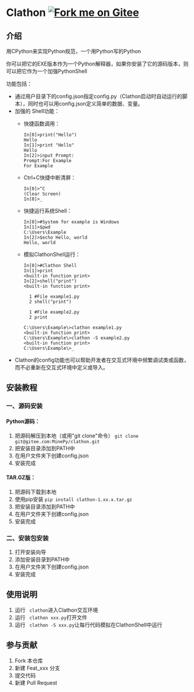 # **Clathon                                                                           [![Fork me on Gitee](https://gitee.com/HardyProjects/clathon/widgets/widget_3.svg)](https://gitee.com/HardyProjects/clathon)**

## 介绍

用CPython来实现Python规范，一个用Python写的Python

你可以把它的EXE版本作为一个Python解释器，如果你安装了它的源码版本，则可以把它作为一个加强PythonShell

功能包括：

* 通过用户目录下的config.json指定config.py（Clathon启动时自动运行的脚本），同时也可以用config.json定义简单的数据、变量。
* 加强的 Shell功能：
  * 快捷函数调用：

    ```
    In[0]>print("Hello")
    Hello
    In[1]>print "Hello"
    Hello
    In[2]>input Prompt:
    Prompt:For Example
    For Example
    ```
  * Ctrl+C快捷中断清屏：
    ```
    In[0]>^C
    (Clear Screen)
    In[0]>_
    ```
  * 快捷运行系统Shell：

    ```
    In[0]>#System for example is Windows 
    In[1]>$pwd
    C:\Users\Example
    In[2]>$echo Hello, world
    Hello, world
    ```
  * 模拟ClathonShell运行：

    ```
    In[0]>#Clathon Shell
    In[1]>print
    <built-in function print>
    In[2]>shell("print")
    <built-in function print>
    ```

    ```
      1 #File example1.py
      2 shell("print")
    ```

    ```
      1 #File example2.py
      2 print
    ```

    ```
    C:\Users\Example\>clathon example1.py
    <built-in function print>
    C:\Users\Example\>clathon -S example2.py
    <built-in function print>
    C:\Users\Example\>_
    ```
* Clathon的config功能也可以帮助开发者在交互式环境中频繁调试类或函数，而不必重新在交互式环境中定义或导入。

## 安装教程

### 一、源码安装

#### Python源码：

1. 把源码解压到本地（或用"git clone"命令）
   `git clone git@gitee.com:MinePy/clathon.git`
2. 把安装目录添加到PATH中
3. 在用户文件夹下创建config.json
4. 安装完成

#### TAR.GZ版：

1. 把源码下载到本地
2. 使用pip安装 `pip install clathon-1.xx.x.tar.gz`
3. 把安装目录添加到PATH中
4. 在用户文件夹下创建config.json
5. 安装完成

### 二、安装包安装

1. 打开安装向导
2. 添加安装目录到PATH中
3. 在用户文件夹下创建config.json
4. 安装完成

## 使用说明

1. 运行 ` clathon`进入Clathon交互环境
2. 运行 ` clathon xxx.py`打开文件
3. 运行 ` clathon -S xxx.py`让每行代码模拟在ClathonShell中运行

## 参与贡献

1. Fork 本仓库
2. 新建 Feat_xxx 分支
3. 提交代码
4. 新建 Pull Request
